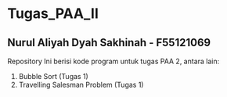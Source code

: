 # Tugas_PAA_II

## Nurul Aliyah Dyah Sakhinah - F55121069

Repository Ini berisi kode program untuk tugas PAA 2, antara lain:
1. Bubble Sort (Tugas 1)
2. Travelling Salesman Problem (Tugas 1)
